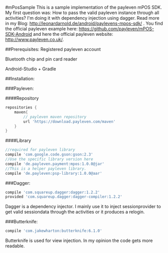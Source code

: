 
#mPosSample
This is a sample implementation of the payleven mPOS SDK.
My first question was: How to pass the valid payleven instance through all activities?
I'm doing it with dependency injection using dagger. Read more in my Blog: http://leonardarnold.de/android/paylevens-mpos-sdk/ .
You find the official payleven example here: https://github.com/payleven/mPOS-SDK-Android and here the official payleven website: http://www.payleven.co.uk/.

##Prerequisites: 
Registered payleven account

Bluetooth chip and pin card reader

Android-Studio + Gradle

##Installation:

###Payleven:

####Repository
```groovy
repositories {
    maven{
        // payleven maven repository
        url 'https://download.payleven.com/maven'
    }
}
``` 
####Library
``` groovy
//required for payleven library
compile 'com.google.code.gson:gson:2.3'
//Use the specific library version here
compile 'de.payleven.payment:mpos:1.0.0@jar'
//This is a helper payleven library.
compile 'de.payleven:psp-library:1.0.0@aar'
```

###Dagger:
``` groovy
compile 'com.squareup.dagger:dagger:1.2.2'
provided 'com.squareup.dagger:dagger-compiler:1.2.2'
``` 
Dagger is a dependency injector. I mainly use it to inject sessionprovider to get valid sessiondata through the activities or it produces a relogin.


###Butterknife:
``` groovy
compile 'com.jakewharton:butterknife:6.1.0'
```
Butterknife is used for view injection. In my opinion the code gets more readable.


